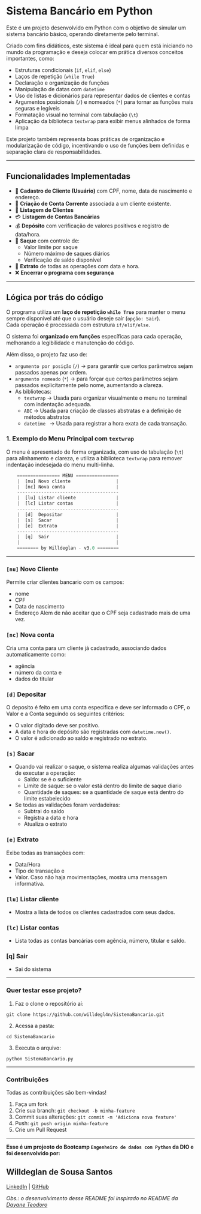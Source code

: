 # Sistema Bancário em Python

Este é um projeto desenvolvido em Python com o objetivo de simular um sistema bancário básico, operando diretamente pelo terminal.

Criado com fins didáticos, este sistema é ideal para quem está iniciando no mundo da programação e deseja colocar em prática diversos conceitos importantes, como:

- Estruturas condicionais (`if`, `elif`, `else`)
- Laços de repetição (`while True`)
- Declaração e organização de funções
- Manipulação de datas com `datetime`
- Uso de listas e dicionários para representar dados de clientes e contas
- Argumentos posicionais (`/`) e nomeados (`*`) para tornar as funções mais seguras e legíveis
- Formatação visual no terminal com tabulação (`\t`)
- Aplicação da biblioteca `textwrap` para exibir menus alinhados de forma limpa

Este projeto também representa boas práticas de organização e modularização de código, incentivando o uso de funções bem definidas e separação clara de responsabilidades.

---

## Funcionalidades Implementadas

- 🧾 **Cadastro de Cliente (Usuário)** com CPF, nome, data de nascimento e endereço.
- 🧾 **Criação de Conta Corrente** associada a um cliente existente.
- 👥 **Listagem de Clientes**
- 💳 **Listagem de Contas Bancárias**
- 💰 **Depósito** com verificação de valores positivos e registro de data/hora.
- 🏧 **Saque** com controle de:
  - Valor limite por saque
  - Número máximo de saques diários
  - Verificação de saldo disponível
- 📄 **Extrato** de todas as operações com data e hora.
- ❌ **Encerrar o programa com segurança**

---

## Lógica por trás do código

O programa utiliza um **laço de repetição `while True`** para manter o menu sempre disponível até que o usuário deseje sair (`opção: Sair`).  
Cada operação é processada com estrutura `if/elif/else`.

O sistema foi **organizado em funções** específicas para cada operação, melhorando a legibilidade e manutenção do código.

Além disso, o projeto faz uso de:

- `argumento por posição` (`/`) → para garantir que certos parâmetros sejam passados apenas por ordem.
- `argumento nomeado` (`*`) → para forçar que certos parâmetros sejam passados explicitamente pelo nome, aumentando a clareza.
- As bibliotecas:
  -  ```textwrap``` → Usada para organizar visualmente o menu no terminal com indentação adequada.
  -  ```ABC``` → Usada para criação de classes abstratas e a definição de métodos abstratos
  -  ```datetime ``` → Usada para registrar a hora exata de cada transação.      

### 1. Exemplo do Menu Principal com `textwrap`

O menu é apresentado de forma organizada, com uso de tabulação (`\t`) para alinhamento e clareza, e utiliza a biblioteca `textwrap` para remover indentação indesejada do menu multi-linha.

```python
    ================ MENU ================
    |  [nu] Novo cliente                 |
    |  [nc] Nova conta                   |   
    --------------------------------------
    |  [lu] Listar cliente               |
    |  [lc] Listar contas                |
    --------------------------------------
    |  [d]  Depositar                    |
    |  [s]  Sacar                        |
    |  [e]  Extrato                      |
    --------------------------------------
    |  [q]  Sair                         |
    |                                    |
    ======== by Willdeglan - v3.0 ========
```

---
### `[nu]` Novo Cliente
Permite criar clientes bancario com os campos:
- nome
- CPF
- Data de nascimento
- Endereço
Alem de não aceitar que o CPF seja cadastrado mais de uma vez.

### `[nc]` Nova conta 
Cria uma conta para um cliente já cadastrado, associando dados automaticamente como:
- agência
- número da conta e
- dados do titular

### `[d]`  Depositar
O deposito é feito em uma conta especifica e deve ser informado o CPF, o Valor e a Conta seguindo os seguintes critérios:
- O valor digitado deve ser positivo.
- A data e hora do depósito são registradas com `datetime.now()`.
- O valor é adicionado ao saldo e registrado no extrato.

### `[s]`  Sacar
- Quando vai realizar o saque, o sistema realiza algumas validações antes de executar a operação:
  - Saldo: se é o suficiente
  - Limite de saque: se o valor está dentro do limite de saque diario
  - Quantidade de saques: se a quantidade de saque está dentro do limite estabelecido
- Se todas as validações foram verdadeiras:
  - Subtrai do saldo
  - Registra a data e hora
  - Atualiza o extrato

### `[e]`  Extrato 
Exibe todas as transações com: 
- Data/Hora
- Tipo de transação e 
- Valor.
Caso não haja movimentações, mostra uma mensagem informativa.
    
### `[lu]` Listar cliente
- Mostra a lista de todos os clientes cadastrados com seus dados.

### `[lc]` Listar contas
- Lista todas as contas bancárias com agência, número, titular e saldo.

### [q]  Sair  
- Sai do sistema 
---

### Quer testar esse projeto? 
1. Faz o clone o repositório aí:
```
git clone https://github.com/willdegl4n/SistemaBancario.git
```
2. Acessa a pasta:
```
cd SistemaBancario
```
3. Executa o arquivo:
```
python SistemaBancario.py
```

---

### Contribuições
Todas as contribuições são bem-vindas!
1. Faça um fork
2. Crie sua branch: ```git checkout -b minha-feature```
3. Commit suas alterações: ```git commit -m 'Adiciona nova feature'```
4. Push: ```git push origin minha-feature```
5. Crie um Pull Request

---

**Esse é um projeoto do Bootcamp `Engenheiro de dados com Python` da DIO e foi desenvolvido por:** <br> 
## Willdeglan de Sousa Santos
[LinkedIn](https://www.linkedin.com/in/willdeglan) | [GitHub](https://github.com/willdegl4n)

_Obs.: o desenvolvimento desse README foi inspirado no README da [Dayane Teodoro](https://github.com/Dayanebiaerafa)_
